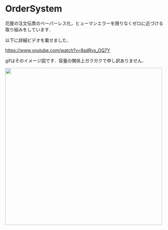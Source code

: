 # OrderSystem

花屋の注文伝票のペーパーレス化，ヒューマンエラーを限りなくゼロに近づける取り組みをしています．

以下に詳細ビデオを載せました．

https://www.youtube.com/watch?v=8adRvs_OQ7Y

gifはそのイメージ図です．容量の関係上ガクガクで申し訳ありません．

<img src="https://user-images.githubusercontent.com/29241485/40877506-f70fc9cc-66bc-11e8-8db9-0a68f329a71d.gif" width="500px">
